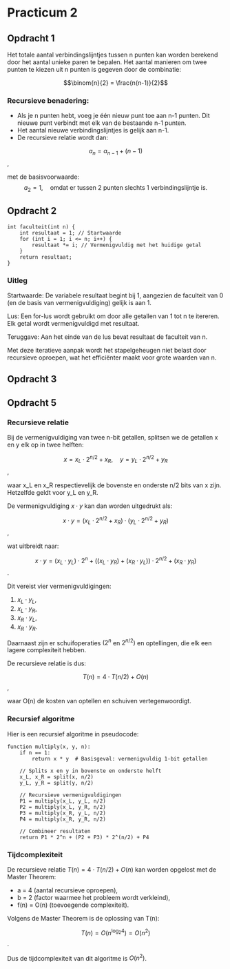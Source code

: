 # Practicum 2

## Opdracht 1

Het totale aantal verbindingslijntjes tussen n punten kan worden berekend door het aantal unieke paren te bepalen. Het aantal manieren om twee punten te kiezen uit n punten is gegeven door de combinatie:

$$\binom{n}{2} = \frac{n(n-1)}{2}$$

### Recursieve benadering:
- Als je n punten hebt, voeg je één nieuw punt toe aan n-1 punten. Dit nieuwe punt verbindt met elk van de bestaande n-1 punten.
- Het aantal nieuwe verbindingslijntjes is gelijk aan n-1.
- De recursieve relatie wordt dan:

$$a_n = a_{n-1} + (n-1)$$,

met de basisvoorwaarde:
$$a_2 = 1, \quad \text{omdat er tussen 2 punten slechts 1 verbindingslijntje is.}$$

## Opdracht 2

```
int faculteit(int n) {
    int resultaat = 1; // Startwaarde
    for (int i = 1; i <= n; i++) {
        resultaat *= i; // Vermenigvuldig met het huidige getal
    }
    return resultaat;
}
```
### Uitleg
Startwaarde: De variabele resultaat begint bij 1, aangezien de faculteit van 0 (en de basis van vermenigvuldiging) gelijk is aan 1.

Lus: Een for-lus wordt gebruikt om door alle getallen van 1 tot n te itereren. Elk getal wordt vermenigvuldigd met resultaat.

Teruggave: Aan het einde van de lus bevat resultaat de faculteit van n.

Met deze iteratieve aanpak wordt het stapelgeheugen niet belast door recursieve oproepen, wat het efficiënter maakt voor grote waarden van n.

## Opdracht 3

## Opdracht 5

### Recursieve relatie
Bij de vermenigvuldiging van twee n-bit getallen, splitsen we de getallen x en y elk op in twee helften:

$$x = x_L \cdot 2^{n/2} + x_R, \quad y = y_L \cdot 2^{n/2} + y_R$$,

waar x_L en x_R respectievelijk de bovenste en onderste n/2 bits van x zijn. Hetzelfde geldt voor y_L en y_R.

De vermenigvuldiging $x \cdot y$ kan dan worden uitgedrukt als:

$$x \cdot y = (x_L \cdot 2^{n/2} + x_R) \cdot (y_L \cdot 2^{n/2} + y_R)$$,

wat uitbreidt naar:

$$x \cdot y = (x_L \cdot y_L) \cdot 2^n + ((x_L \cdot y_R) + (x_R \cdot y_L)) \cdot 2^{n/2} + (x_R \cdot y_R)$$.

Dit vereist vier vermenigvuldigingen:
1. $x_L \cdot y_L$,
2. $x_L \cdot y_R$,
3. $x_R \cdot y_L$,
4. $x_R \cdot y_R$.

Daarnaast zijn er schuifoperaties $(2^n$ en $2^{n/2})$ en optellingen, die elk een lagere complexiteit hebben.

De recursieve relatie is dus:

$$T(n) = 4 \cdot T(n/2) + O(n)$$,

waar O(n) de kosten van optellen en schuiven vertegenwoordigt.

### Recursief algoritme
Hier is een recursief algoritme in pseudocode:

```
function multiply(x, y, n):
    if n == 1:
        return x * y  # Basisgeval: vermenigvuldig 1-bit getallen
    
    // Splits x en y in bovenste en onderste helft
    x_L, x_R = split(x, n/2)
    y_L, y_R = split(y, n/2)
    
    // Recursieve vermenigvuldigingen
    P1 = multiply(x_L, y_L, n/2)
    P2 = multiply(x_L, y_R, n/2)
    P3 = multiply(x_R, y_L, n/2)
    P4 = multiply(x_R, y_R, n/2)
    
    // Combineer resultaten
    return P1 * 2^n + (P2 + P3) * 2^(n/2) + P4
```

### Tijdcomplexiteit
De recursieve relatie $T(n) = 4 \cdot T(n/2) + O(n)$ kan worden opgelost met de Master Theorem:
- a = 4 (aantal recursieve oproepen),
- b = 2 (factor waarmee het probleem wordt verkleind),
- f(n) = O(n) (toevoegende complexiteit).


Volgens de Master Theorem is de oplossing van T(n):

$$T(n) = O(n^{\log_2 4}) = O(n^2)$$.

Dus de tijdcomplexiteit van dit algoritme is $O(n^2)$.
